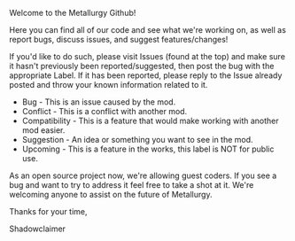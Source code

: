 Welcome to the Metallurgy Github! 

Here you can find all of our code and see what we're working on, as well as report bugs, discuss issues, and suggest features/changes!

If you'd like to do such, please visit Issues (found at the top) and make sure it hasn't previously been reported/suggested, then post the bug with the appropriate Label. If it has been reported, please reply to the Issue already posted and throw your known information related to it.

* Bug - This is an issue caused by the mod.
* Conflict - This is a conflict with another mod.
* Compatibility - This is a feature that would make working with another mod easier.
* Suggestion - An idea or something you want to see in the mod.
* Upcoming - This is a feature in the works, this label is NOT for public use.

As an open source project now, we're allowing guest coders. If you see a bug and want to try to address it feel free to take a shot at it. We're welcoming anyone to assist on the future of Metallurgy.

Thanks for your time,

Shadowclaimer
